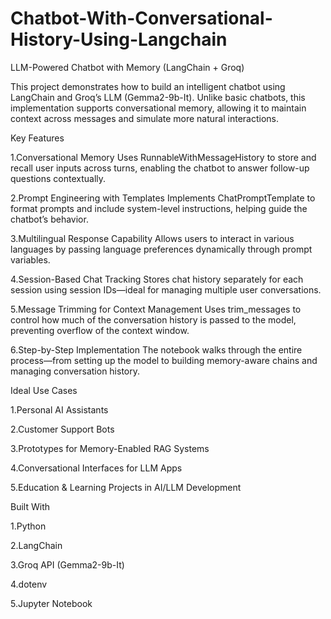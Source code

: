 # Chatbot-With-Conversational-History-Using-Langchain

LLM-Powered Chatbot with Memory (LangChain + Groq)

This project demonstrates how to build an intelligent chatbot using LangChain and Groq’s LLM (Gemma2-9b-It). Unlike basic chatbots, this implementation supports conversational memory, allowing it to maintain context across messages and simulate more natural interactions.

Key Features

1.Conversational Memory
Uses RunnableWithMessageHistory to store and recall user inputs across turns, enabling the chatbot to answer follow-up questions contextually.

2.Prompt Engineering with Templates
Implements ChatPromptTemplate to format prompts and include system-level instructions, helping guide the chatbot’s behavior.

3.Multilingual Response Capability
Allows users to interact in various languages by passing language preferences dynamically through prompt variables.

4.Session-Based Chat Tracking
Stores chat history separately for each session using session IDs—ideal for managing multiple user conversations.

5.Message Trimming for Context Management
Uses trim_messages to control how much of the conversation history is passed to the model, preventing overflow of the context window.

6.Step-by-Step Implementation
The notebook walks through the entire process—from setting up the model to building memory-aware chains and managing conversation history.

Ideal Use Cases

1.Personal AI Assistants

2.Customer Support Bots

3.Prototypes for Memory-Enabled RAG Systems

4.Conversational Interfaces for LLM Apps

5.Education & Learning Projects in AI/LLM Development

Built With

1.Python

2.LangChain

3.Groq API (Gemma2-9b-It)

4.dotenv

5.Jupyter Notebook
